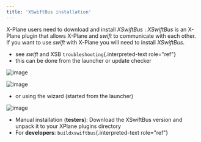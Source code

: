 ```yaml
---
title: 'XSwiftBus installation'
---
```


X-Plane users need to download and install *XSwiftBus* : *XSwiftBus* is
an X-Plane plugin that allows X-Plane and *swift* to communicate with
each other. If you want to use *swift* with X-Plane you will need to
install *XSwiftBus*.

-   see *swift* and XSB `troubleshooting`{.interpreted-text role="ref"}
-   this can be done from the launcher or update checker

![image](http://img.swift-project.org/swift_update_checker.png)

![image](http://img.swift-project.org/XSwiftBus_Download.png)

-   or using the wizard (started from the launcher)

![image](http://img.swift-project.org/XSwiftBus_Wizard.png)

-   Manual installation (**testers**): Download the XSwiftBus version
    and unpack it to your XPlane plugins directory
-   For **developers**: `buildxswiftbus`{.interpreted-text role="ref"}
